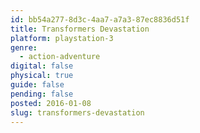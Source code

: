```yaml
---
id: bb54a277-8d3c-4aa7-a7a3-87ec8836d51f
title: Transformers Devastation
platform: playstation-3
genre:
  - action-adventure
digital: false
physical: true
guide: false
pending: false
posted: 2016-01-08
slug: transformers-devastation
---
```

